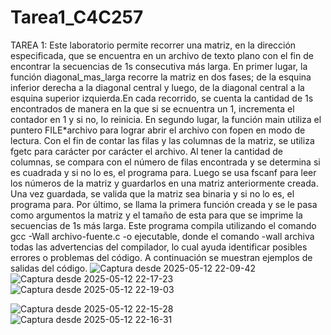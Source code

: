 # Tarea1_C4C257
TAREA 1:
Este laboratorio permite recorrer una matriz, en la dirección especificada, que se encuentra en un archivo de texto plano con el fin de encontrar la secuencias de 1s consecutiva más larga. En primer lugar, la función diagonal_mas_larga recorre la matriz en dos fases; de la esquina inferior derecha a la diagonal central y luego, de la diagonal central a la esquina superior izquierda.En cada recorrido, se cuenta la cantidad de 1s encontrados de manera en la que si se ecnuentra un 1, incrementa el contador en 1 y si no, lo  reinicia. En segundo lugar, la función main utiliza el puntero FILE*archivo para lograr abrir el archivo con fopen en modo de lectura. Con el fin de contar las filas y las columnas de la matriz, se utiliza fgetc para carácter por carácter el archivo. Al tener la cantidad de columnas, se compara con el número de filas encontrada y se determina si es cuadrada y si no lo es, el programa para. Luego se usa fscanf para leer los números de la matriz y guardarlos en una matriz anteriormente creada. Una vez guardada, se valida que la matriz sea binaria y si no lo es, el programa para. Por último, se llama la primera función creada y se le pasa como argumentos la matriz y el tamaño de esta para que se imprime la secuencias de 1s más larga. 
Este programa compila utilizando el comando gcc -Wall archivo-fuente.c -o ejecutable, donde el comando -wall archiva todas las advertencias del compilador, lo cual ayuda identificar posibles errores o problemas del código.
A continuación se muestran ejemplos de salidas del código. 
![Captura desde 2025-05-12 22-09-42](https://github.com/user-attachments/assets/1e9561da-dc60-46ce-bf47-d2e612e01553)
![Captura desde 2025-05-12 22-17-23](https://github.com/user-attachments/assets/9446e550-2d4b-4aa0-bf97-701baa2bce83)
![Captura desde 2025-05-12 22-19-03](https://github.com/user-attachments/assets/bf8e4cfe-c4e1-4ea4-99fd-4bc82fe83f8d)

![Captura desde 2025-05-12 22-15-28](https://github.com/user-attachments/assets/d081b8dc-63da-4312-937e-18cbd9199d20)
![Captura desde 2025-05-12 22-16-31](https://github.com/user-attachments/assets/be15e368-dbe0-4569-b910-f21ed7b2be20)


